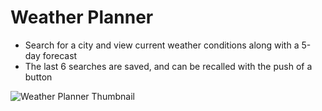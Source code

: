 # Weather Planner

* Search for a city and view current weather conditions along with a 5-day forecast
* The last 6 searches are saved, and can be recalled with the push of a button

![Weather Planner Thumbnail](.thumbnail.png)
